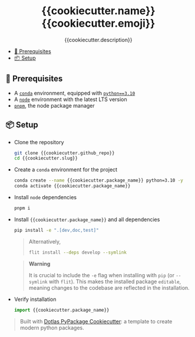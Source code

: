 <h1 align="center" style="border-bottom: none">
{{cookiecutter.name}} {{cookiecutter.emoji}}
</h1>
<p align="center">{{cookiecutter.description}}</p>

- [📓 Prerequisites](#-prerequisites)
- [📦 Setup](#-setup)

## 📓 Prerequisites

- A [`conda`](https://continuum.io/) environment, equipped with [`python==3.10`](https://www.python.org/downloads/release/python-3100/)
- A [`node`](https://github.com/nvm-sh/nvm) environment with the latest LTS version
- [`pnpm`](https://pnpm.io/), the node package manager

## 📦 Setup

- Clone the repository

  ```bash
  git clone {{cookiecutter.github_repo}}
  cd {{cookiecutter.slug}}
  ```

- Create a `conda` environment for the project

  ```bash
  conda create --name {{cookiecutter.package_name}} python=3.10 -y
  conda activate {{cookiecutter.package_name}}
  ```

- Install `node` dependencies

  ```bash
  pnpm i
  ```

- Install `{{cookiecutter.package_name}}` and all dependencies

  ```bash
  pip install -e ".[dev,doc,test]"
  ```

  > Alternatively,
  >
  > ```bash
  > flit install --deps develop --symlink
  > ```

  > **Warning**
  >
  > It is crucial to include the `-e` flag when installing with `pip` (or `--symlink` with `flit`).
  > This makes the installed package `editable`, meaning changes to the codebase are reflected in the installation.

- Verify installation

  ```python
  import {{cookiecutter.package_name}}
  ```

> Built with [Dotlas PyPackage Cookiecutter](https://github.com/dotlas/cookiecutter-pypackage): a template to create modern python packages.
